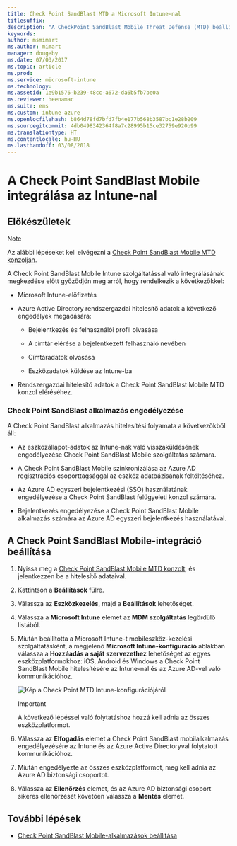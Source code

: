 ```yaml
---
title: Check Point SandBlast MTD a Microsoft Intune-nal
titlesuffix: 
description: "A CheckPoint SandBlast Mobile Threat Defense (MTD) beállítása az Intune-ban a mobileszközök a vállalati erőforrásokhoz való hozzáférésének kezeléséhez."
keywords: 
author: msmimart
ms.author: mimart
manager: dougeby
ms.date: 07/03/2017
ms.topic: article
ms.prod: 
ms.service: microsoft-intune
ms.technology: 
ms.assetid: 1e9b1576-b239-48cc-a672-da6b5fb7be0a
ms.reviewer: heenamac
ms.suite: ems
ms.custom: intune-azure
ms.openlocfilehash: b864d78fd7bfd7fb4e177b568b3587bc1e28b209
ms.sourcegitcommit: 4db0498342364f8a7c28995b15ce32759e920b99
ms.translationtype: HT
ms.contentlocale: hu-HU
ms.lasthandoff: 03/08/2018
---
```

# <a name="integrate-check-point-sandblast-mobile-with-intune"></a>A Check Point SandBlast Mobile integrálása az Intune-nal

## <a name="before-you-begin"></a>Előkészületek

> [!NOTE] 
> Az alábbi lépéseket kell elvégezni a [Check Point SandBlast Mobile MTD konzolján](https://intune-4.eu1.locsec.net/).

A Check Point SandBlast Mobile Intune szolgáltatással való integrálásának megkezdése előtt győződjön meg arról, hogy rendelkezik a következőkkel:

-   Microsoft Intune-előfizetés

-   Azure Active Directory rendszergazdai hitelesítő adatok a következő engedélyek megadására:

    -   Bejelentkezés és felhasználói profil olvasása

    -   A címtár elérése a bejelentkezett felhasználó nevében

    -   Címtáradatok olvasása

    -   Eszközadatok küldése az Intune-ba

-   Rendszergazdai hitelesítő adatok a Check Point SandBlast Mobile MTD konzol eléréséhez.

### <a name="check-point-sandblast-app-authorization"></a>Check Point SandBlast alkalmazás engedélyezése

A Check Point SandBlast alkalmazás hitelesítési folyamata a következőkből áll:

-   Az eszközállapot-adatok az Intune-nak való visszaküldésének engedélyezése Check Point SandBlast Mobile szolgáltatás számára.

-   A Check Point SandBlast Mobile szinkronizálása az Azure AD regisztrációs csoporttagsággal az eszköz adatbázisának feltöltéséhez.

-   Az Azure AD egyszeri bejelentkezési (SSO) használatának engedélyezése a Check Point SandBlast felügyeleti konzol számára.

-   Bejelentkezés engedélyezése a Check Point SandBlast Mobile alkalmazás számára az Azure AD egyszeri bejelentkezés használatával.

## <a name="to-set-up-check-point-sandblast-mobile-integration"></a>A Check Point SandBlast Mobile-integráció beállítása

1.  Nyissa meg a [Check Point SandBlast Mobile MTD konzolt](https://intune-4.eu1.locsec.net/), és jelentkezzen be a hitelesítő adataival.

2.  Kattintson a **Beállítások** fülre.

3.  Válassza az **Eszközkezelés**, majd a **Beállítások** lehetőséget.

4.  Válassza a **Microsoft Intune** elemet az **MDM szolgáltatás** legördülő listából.

5.  Miután beállította a Microsoft Intune-t mobileszköz-kezelési szolgáltatásként, a megjelenő **Microsoft Intune-konfiguráció** ablakban válassza a **Hozzáadás a saját szervezethez** lehetőséget az egyes eszközplatformokhoz: iOS, Android és Windows a Check Point SandBlast Mobile hitelesítésére az Intune-nal és az Azure AD-vel való kommunikációhoz.

    ![Kép a Check Point MTD Intune-konfigurációjáról](./media/checkpoint-MTD-1.PNG)

    > [!IMPORTANT]
    > A következő lépéssel való folytatáshoz hozzá kell adnia az összes eszközplatformot.

6.  Válassza az **Elfogadás** elemet a Check Point SandBlast mobilalkalmazás engedélyezésére az Intune és az Azure Active Directoryval folytatott kommunikációhoz.

7.  Miután engedélyezte az összes eszközplatformot, meg kell adnia az Azure AD biztonsági csoportot.

8.  Válassza az **Ellenőrzés** elemet, és az Azure AD biztonsági csoport sikeres ellenőrzését követően válassza a **Mentés** elemet.

## <a name="next-steps"></a>További lépések

- [Check Point SandBlast Mobile-alkalmazások beállítása](mtd-apps-ios-app-configuration-policy-add-assign.md)
